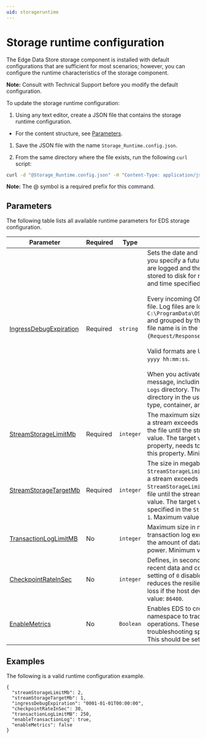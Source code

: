 ```yaml
---
uid: storageruntime
---
```


# Storage runtime configuration

The Edge Data Store storage component is installed with default configurations that are sufficient for most scenarios; however, you can configure the runtime characteristics of the storage component.  

**Note:** Consult with Technical Support before you modify the default configuration.

To update the storage runtime configuration:

1. Using any text editor, create a JSON file that contains the storage runtime configuration.

  - For the content structure, see [Parameters](#parameters).

1. Save the JSON file with the name `Storage_Runtime.config.json`.

1. From the same directory where the file exists, run the following `curl` script:

  ```bash
  curl -d "@Storage_Runtime.config.json" -H "Content-Type: application/json" -X PUT http://localhost:5590/api/v1/configuration/storage/Runtime
  ```

  **Note:** The @ symbol is a required prefix for this command.

## Parameters

The following table lists all available runtime parameters for EDS storage configuration.

| Parameter                       | Required | Type     | Description                                        |
|---------------------------------|----------|----------|----------------------------------------------------|
| [IngressDebugExpiration](#ingressdebugexpiration)      | Required | `string`   | Sets the date and time when debugging should be disabled. If you specify a future date and time, incoming OMF messages are logged and the HTTP request and response content is stored to disk for review. The debug logging stops at the date and time specified. Set the value to `null` to disable logging.<br></br>Every incoming OMF message logs a request and response log file. Log files are located in `C:\ProgramData\OSIsoft\EdgeDataStore\Logs\IngressDebugLogs\` and grouped by the associated OMF message type. Each log file name is in the format: `{ticks}-{operationId}-{Request/Response}.txt`. <br></br>Valid formats are UTC: `yyyy-mm-ddThh:mm:ssZ` and Local: `mm-dd-yyyy hh:mm:ss`. <br></br>When you activate logging, the content of an incoming OMF message, including the headers, is written to multiple files in the `Logs` directory. Those files are written to the `IngressDebugLogs` directory in the usual logs directory for every incoming OMF type, container, and data message. |
| [StreamStorageLimitMb](#streamstoragelimitmb)        | Required | `integer`  | The maximum size in megabytes that a stream can reach. When a stream exceeds the specified size, older data is deleted from the file until the stream is at or below the `StreamStorageTargetMb` value. The target value, set in the `StreamStorageTargetMb` property, needs to be smaller than the maximum specified in this property. Minimum value: `2`. Maximum value: `2147483647`. |
| [StreamStorageTargetMb](#streamstoragetargetmb)       | Required | `integer`  | The size in megabytes that a stream will be reduced to after `StreamStorageLimitMb` size is reached for a single stream. When a stream exceeds the size specified in the `StreamStorageLimitMb` property, older data is deleted from the file until the stream is at or below the `StreamStorageTargetMb` value. The target value needs to be smaller than the maximum specified in the `StreamStorageLimitMb` property. Minimum value: `1`. Maximum value: `2147483647`. |
| [TransactionLogLimitMB](#transactionloglimitmb)     | No       | `integer`  | Maximum size in megabytes for transaction log file. When a transaction log exceeds this size, it is deleted, which reduces the amount of data that you can recover if the host device loses power. Minimum value: `1`. Maximum value: `2147483647`.   |
| [CheckpointRateInSec](#checkpointrateinsec)         | No       | `integer`  | Defines, in seconds, how often the storage component ensures recent data and configuration changes are flushed to storage. A setting of `0` disables checkpointing. Disabling checkpointing reduces the resiliency of the product, which can result in data loss if the host device loses power. Minimum value: `0`. Maximum value: `86400`.  |
| [EnableMetrics](#enableMetrics) | No | `Boolean` | Enables EDS to create a new stream in the diagnostics namespace to track some metrics about internal storage operations. These metrics have no value outside of troubleshooting specific issues with the help of OSIsoft support. This should be set to `false` unless directed by OSIsoft support. |

## Examples

The following is a valid runtime configuration example.

```
{
  "streamStorageLimitMb": 2,
  "streamStorageTargetMb": 1,
  "ingressDebugExpiration": "0001-01-01T00:00:00",
  "checkpointRateInSec": 30,
  "transactionLogLimitMB": 250,
  "enableTransactionLog": true,
  "enableMetrics": false
}
```

